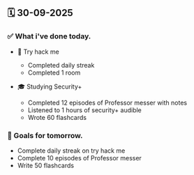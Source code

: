## 🗓️ 30-09-2025

### ✅ What i've done today.
- 👾 Try hack me
    - Completed daily streak
    - Completed 1 room

- 🎓 Studying Security+
    - Completed 12 episodes of Professor messer with notes
    - Listened to 1 hours of security+ audible
    - Wrote 60 flashcards



### 🎯 Goals for tomorrow.
- Complete daily streak on try hack me
- Complete 10 episodes of Professor messer
- Write 50 flashcards